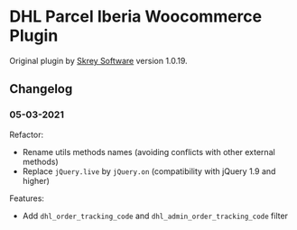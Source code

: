 # DHL Parcel Iberia Woocommerce Plugin

Original plugin by [Skrey Software](www.skrey-software.com) version 1.0.19.

## Changelog

### 05-03-2021

Refactor:
* Rename utils methods names (avoiding conflicts with other external methods)
* Replace `jQuery.live` by `jQuery.on` (compatibility with jQuery 1.9 and higher)

Features:
* Add `dhl_order_tracking_code` and `dhl_admin_order_tracking_code` filter
